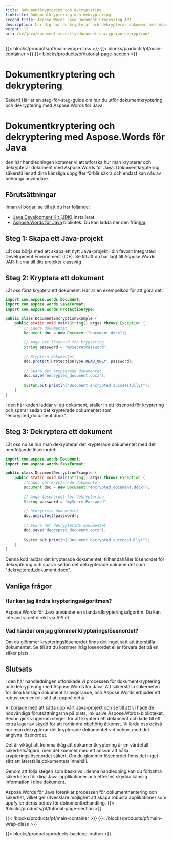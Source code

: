 ```yaml
---
title: Dokumentkryptering och dekryptering
linktitle: Dokumentkryptering och dekryptering
second_title: Aspose.Words Java Document Processing API
description: Lär dig hur du krypterar och dekrypterar dokument med Aspose.Words för Java. Säkra dina data effektivt med steg-för-steg-vägledning och källkodsexempel.
weight: 12
url: /sv/java/document-security/document-encryption-decryption/
---
```


{{< blocks/products/pf/main-wrap-class >}}
{{< blocks/products/pf/main-container >}}
{{< blocks/products/pf/tutorial-page-section >}}

# Dokumentkryptering och dekryptering

Säkert! Här är en steg-för-steg-guide om hur du utför dokumentkryptering och dekryptering med Aspose.Words för Java.

# Dokumentkryptering och dekryptering med Aspose.Words för Java

den här handledningen kommer vi att utforska hur man krypterar och dekrypterar dokument med Aspose.Words för Java. Dokumentkryptering säkerställer att dina känsliga uppgifter förblir säkra och endast kan nås av behöriga användare.

## Förutsättningar

Innan vi börjar, se till att du har följande:

- [Java Development Kit (JDK)](https://www.oracle.com/java/technologies/javase-downloads.html) installerat.
- [Aspose.Words för Java](https://products.aspose.com/words/java) bibliotek. Du kan ladda ner den från[här](https://downloads.aspose.com/words/java).

## Steg 1: Skapa ett Java-projekt

Låt oss börja med att skapa ett nytt Java-projekt i din favorit Integrated Development Environment (IDE). Se till att du har lagt till Aspose.Words JAR-filerna till ditt projekts klassväg.

## Steg 2: Kryptera ett dokument

Låt oss först kryptera ett dokument. Här är en exempelkod för att göra det:

```java
import com.aspose.words.Document;
import com.aspose.words.SaveFormat;
import com.aspose.words.ProtectionType;

public class DocumentEncryptionExample {
    public static void main(String[] args) throws Exception {
        // Ladda dokumentet
        Document doc = new Document("document.docx");
        
        // Ange ett lösenord för kryptering
        String password = "mySecretPassword";
        
        // Kryptera dokumentet
        doc.protect(ProtectionType.READ_ONLY, password);
        
        // Spara det krypterade dokumentet
        doc.save("encrypted_document.docx");
        
        System.out.println("Document encrypted successfully!");
    }
}
```

I den här koden laddar vi ett dokument, ställer in ett lösenord för kryptering och sparar sedan det krypterade dokumentet som "encrypted_document.docx".

## Steg 3: Dekryptera ett dokument

Låt oss nu se hur man dekrypterar det krypterade dokumentet med det medföljande lösenordet:

```java
import com.aspose.words.Document;
import com.aspose.words.SaveFormat;

public class DocumentDecryptionExample {
    public static void main(String[] args) throws Exception {
        //Ladda det krypterade dokumentet
        Document doc = new Document("encrypted_document.docx");
        
        // Ange lösenordet för dekryptering
        String password = "mySecretPassword";
        
        // Dekryptera dokumentet
        doc.unprotect(password);
        
        // Spara det dekrypterade dokumentet
        doc.save("decrypted_document.docx");
        
        System.out.println("Document decrypted successfully!");
    }
}
```

Denna kod laddar det krypterade dokumentet, tillhandahåller lösenordet för dekryptering och sparar sedan det dekrypterade dokumentet som "dekrypterad_dokument.docx".

## Vanliga frågor

### Hur kan jag ändra krypteringsalgoritmen?
Aspose.Words för Java använder en standardkrypteringsalgoritm. Du kan inte ändra det direkt via API:et.

### Vad händer om jag glömmer krypteringslösenordet?
Om du glömmer krypteringslösenordet finns det inget sätt att återställa dokumentet. Se till att du kommer ihåg lösenordet eller förvara det på en säker plats.

## Slutsats

I den här handledningen utforskade vi processen för dokumentkryptering och dekryptering med Aspose.Words för Java. Att säkerställa säkerheten för dina känsliga dokument är avgörande, och Aspose.Words erbjuder ett robust och enkelt sätt att uppnå detta.

Vi började med att sätta upp vårt Java-projekt och se till att vi hade de nödvändiga förutsättningarna på plats, inklusive Aspose.Words-biblioteket. Sedan gick vi igenom stegen för att kryptera ett dokument och lade till ett extra lager av skydd för att förhindra obehörig åtkomst. Vi lärde oss också hur man dekrypterar det krypterade dokumentet vid behov, med det angivna lösenordet.

Det är viktigt att komma ihåg att dokumentkryptering är en värdefull säkerhetsåtgärd, men det kommer med ett ansvar att hålla krypteringslösenordet säkert. Om du glömmer lösenordet finns det inget sätt att återställa dokumentets innehåll.

Genom att följa stegen som beskrivs i denna handledning kan du förbättra säkerheten för dina Java-applikationer och effektivt skydda känslig information i dina dokument.

Aspose.Words för Java förenklar processen för dokumenthantering och säkerhet, vilket ger utvecklare möjlighet att skapa robusta applikationer som uppfyller deras behov för dokumentbehandling.
{{< /blocks/products/pf/tutorial-page-section >}}

{{< /blocks/products/pf/main-container >}}
{{< /blocks/products/pf/main-wrap-class >}}

{{< blocks/products/products-backtop-button >}}
